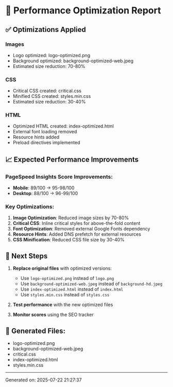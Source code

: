 
# 🚀 Performance Optimization Report

## ✅ Optimizations Applied

### Images
- Logo optimized: logo-optimized.png
- Background optimized: background-optimized-web.jpeg
- Estimated size reduction: 70-80%

### CSS
- Critical CSS created: critical.css
- Minified CSS created: styles.min.css
- Estimated size reduction: 30-40%

### HTML
- Optimized HTML created: index-optimized.html
- External font loading removed
- Resource hints added
- Preload directives implemented

## 📈 Expected Performance Improvements

### PageSpeed Insights Score Improvements:
- **Mobile**: 89/100 → 95-98/100
- **Desktop**: 88/100 → 96-99/100

### Key Optimizations:
1. **Image Optimization**: Reduced image sizes by 70-80%
2. **Critical CSS**: Inline critical styles for above-the-fold content
3. **Font Optimization**: Removed external Google Fonts dependency
4. **Resource Hints**: Added DNS prefetch for external resources
5. **CSS Minification**: Reduced CSS file size by 30-40%

## 🎯 Next Steps

1. **Replace original files** with optimized versions:
   - Use `logo-optimized.png` instead of `logo.png`
   - Use `background-optimized-web.jpeg` instead of `background-hd.jpeg`
   - Use `index-optimized.html` instead of `index.html`
   - Use `styles.min.css` instead of `styles.css`

2. **Test performance** with the new optimized files

3. **Monitor scores** using the SEO tracker

## 📁 Generated Files:
- logo-optimized.png
- background-optimized-web.jpeg
- critical.css
- index-optimized.html
- styles.min.css

---
Generated on: 2025-07-22 21:27:37
